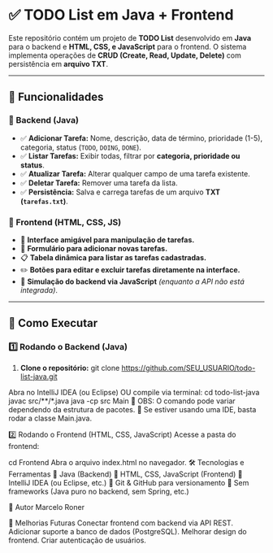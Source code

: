 # ✅ TODO List em Java + Frontend  

Este repositório contém um projeto de **TODO List** desenvolvido em **Java** para o backend e **HTML, CSS, e JavaScript** para o frontend. O sistema implementa operações de **CRUD (Create, Read, Update, Delete)** com persistência em **arquivo TXT**.

---

## 🚀 Funcionalidades  

### **📌 Backend (Java)**
- ✅ **Adicionar Tarefa:** Nome, descrição, data de término, prioridade (1-5), categoria, status (`TODO`, `DOING`, `DONE`).
- ✅ **Listar Tarefas:** Exibir todas, filtrar por **categoria, prioridade ou status**.
- ✅ **Atualizar Tarefa:** Alterar qualquer campo de uma tarefa existente.
- ✅ **Deletar Tarefa:** Remover uma tarefa da lista.
- ✅ **Persistência:** Salva e carrega tarefas de um arquivo **TXT (`tarefas.txt`)**.

### **📌 Frontend (HTML, CSS, JS)**
- 🎨 **Interface amigável para manipulação de tarefas.**
- 📝 **Formulário para adicionar novas tarefas.**
- 📋 **Tabela dinâmica para listar as tarefas cadastradas.**
- ✏️ **Botões para editar e excluir tarefas diretamente na interface.**
- 🔗 **Simulação do backend via JavaScript** *(enquanto a API não está integrada)*.

---

## 🔧 Como Executar

### **1️⃣ Rodando o Backend (Java)**
1. **Clone o repositório:**
git clone https://github.com/SEU_USUARIO/todo-list-java.git

Abra no IntelliJ IDEA (ou Eclipse) OU compile via terminal:
cd todo-list-java
javac src/**/*.java
java -cp src Main
📌 OBS: O comando pode variar dependendo da estrutura de pacotes.
📌 Se estiver usando uma IDE, basta rodar a classe Main.java.

2️⃣ Rodando o Frontend (HTML, CSS, JavaScript)
Acesse a pasta do frontend:

cd Frontend
Abra o arquivo index.html no navegador.
🛠️ Tecnologias e Ferramentas
🔹 Java (Backend)
🔹 HTML, CSS, JavaScript (Frontend)
🔹 IntelliJ IDEA (ou Eclipse, etc.)
🔹 Git & GitHub para versionamento
🔹 Sem frameworks (Java puro no backend, sem Spring, etc.)

👤 Autor
Marcelo Roner

📌 Melhorias Futuras
 Conectar frontend com backend via API REST.
 Adicionar suporte a banco de dados (PostgreSQL).
 Melhorar design do frontend.
 Criar autenticação de usuários.
